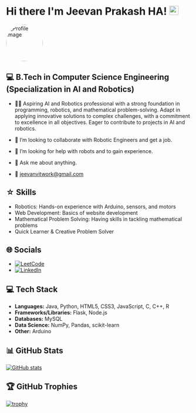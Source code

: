 # Hi there I'm Jeevan Prakash HA! <img src="https://media.giphy.com/media/hvRJCLFzcasrR4ia7z/giphy.gif" width="25px"> 

<img src="https://media.licdn.com/dms/image/D5635AQHQQ3OPzf6J9g/profile-framedphoto-shrink_400_400/0/1707316331213?e=1710090000&v=beta&t=TlPjC-mOPz98Wnd5hCZvD5t6Nu1tFOFZWuFwM5zSNzk" alt="Profile Image" style="border-radius: 100%; width: 100px; height: 100px;">

## 💻 B.Tech in Computer Science Engineering (Specialization in AI and Robotics)

- 🧑‍💻 Aspiring AI and Robotics professional with a strong foundation in programming, robotics, and mathematical problem-solving. Adapt in applying innovative solutions to complex challenges, with a commitment to excellence in all objectives. Eager to contribute to projects in AI and robotics.
  
- 👯 I’m looking to collaborate with Robotic Engineers and get a job.

- 🤔 I’m looking for help with robots and to gain experience.

- 💬 Ask me about anything.

- 📩 jeevanvitwork@gmail.com

## ☆ Skills
  - Robotics: Hands-on experience with Arduino, sensors, and motors
  - Web Development: Basics of website development
  - Mathematical Problem Solving: Having skills in tackling mathematical problems
  - Quick Learner & Creative Problem Solver

## 🌐 Socials
- [![LeetCode](https://img.shields.io/badge/LeetCode-Jeevan_Prakash-yellow?logo=leetcode)](https://leetcode.com/jeevanvitwork)
- [![LinkedIn](https://img.shields.io/badge/LinkedIn-Jeevan_Prakash-blue?logo=linkedin)](https://www.linkedin.com/in/jeevan-prakashb3846a211)

## 💻 Tech Stack
- **Languages:** Java, Python, HTML5, CSS3, JavaScript, C, C++, R
- **Frameworks/Libraries:**  Flask, Node.js
- **Databases:**  MySQL
- **Data Science:** NumPy, Pandas, scikit-learn
- **Other:** Arduino

## 📊 GitHub Stats
[![GitHub stats](https://github-readme-stats.vercel.app/api?username=jeevanprakashha&show_icons=true&theme=radical)](https://github.com/jeevanprakashha)

## 🏆 GitHub Trophies
[![trophy](https://github-profile-trophy.vercel.app/?username=jeevanprakashha&theme=dracula)](https://github.com/ryo-ma/github-profile-trophy)

